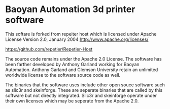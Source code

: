 # Baoyan Automation 3d printer software
This softare is forked from repeiter host which is licensed under 
								Apache License
                           Version 2.0, January 2004
                        http://www.apache.org/licenses/



https://github.com/repetier/Repetier-Host


The source code remains under the Apache 2.0 License. The software has been farther developed by Anthony Garland working for Baoyan Automation. Anthony Garland and Clemson University retain an unlimited worldwide license to the software source code as well. 

The binaries that the software uses include other open souce software such as slic3r and skeinforge. These are seperate binaries that are called by this software but not directly integrated. Slic3r and skeinforge operate under their own licenses which may be seperate from the Apache 2.0. 
